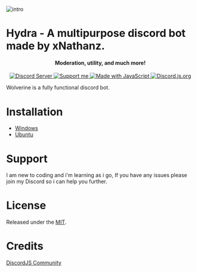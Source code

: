 ![intro](https://cdn.discordapp.com/attachments/237581365170667520/556873166950105098/Untitled-1.jpg)

# Hydra - A multipurpose discord bot made by xNathanz.
<h4 align="center">Moderation, utility, and much more!</h4>
<p align="center">
  <a href="https://discord.gg/TWxeQGx">
    <img src="https://discordapp.com/api/guilds/556510395150499850/widget.png?style=shield" alt="Discord Server">
  </a>
  <a href="https://www.patreon.com/hatred2k">
    <img src="https://img.shields.io/badge/Support-Me-yellow.svg" alt="Support me">
  </a>
  <a href="https://discord.js.org/#/">
    <img src="https://forthebadge.com/images/badges/made-with-javascript.svg" alt="Made with JavaScript">
  </a>
  <a href="https://Discord.js.org">
      <img src="https://img.shields.io/badge/discord-js-blue.svg" alt="Discord.js.org">
  </a>
</p>

Wolverine is a fully functional discord bot.

# Installation
* [Windows]()
* [Ubuntu]()

# Support

I am new to coding and i'm learning as i go, If you have any issues please join my Discord so i can help you further.

# License

Released under the [MIT](LICENSE).

# Credits

[DiscordJS Community](https://discord.js.org/#/)
